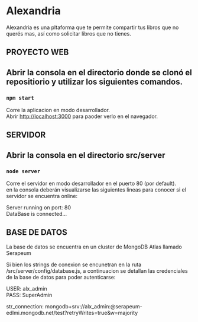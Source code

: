 # Alexandria

Alexandria es una pltaforma que te permite compartir tus libros que no querés mas, así como solicitar libros que no tienes.



## PROYECTO WEB
## Abrir la consola en el directorio donde se clonó el repositiorio y utilizar los siguientes comandos.

### `npm start`

Corre la aplicacion en modo desarrollador.<br />
Abrir [http://localhost:3000](http://localhost:3000) para paoder verlo en el navegador.


## SERVIDOR

## Abrir la consola en el directorio src/server 

### `node server`

Corre el servidor en modo desarrollador en el puerto 80 (por default). <br />
en la consola deberán visualizarse las siguientes lineas para conocer si el servidor se encuentra online:

Server running on port: 80<br />
DataBase is connected...<br />


## BASE DE DATOS

La base de datos se encuentra en un cluster de MongoDB Atlas llamado Serapeum<br />

Si bien los strings de conexion se encunetran en la ruta /src/server/config/database.js, a continuacion se detallan las credenciales de la base de datos para poder autenticarse:

USER: alx_admin<br />
PASS: SuperAdmin<br />

str_connection: mongodb+srv://alx_admin:<password>@serapeum-edlmi.mongodb.net/test?retryWrites=true&w=majority
